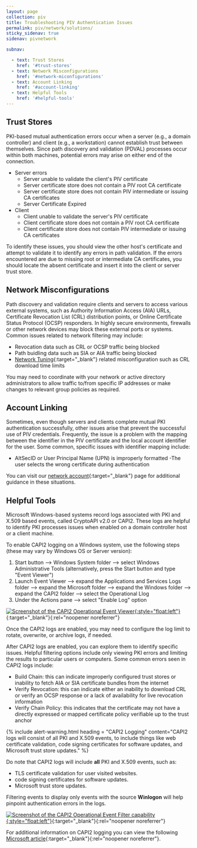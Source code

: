 ```yaml
---
layout: page
collection: piv
title: Troubleshooting PIV Authentication Issues
permalink: piv/network/solutions/
sticky_sidenav: true
sidenav: pivnetwork

subnav:

  - text: Trust Stores
    href: '#trust-stores'
  - text: Network Misconfigurations
    href: '#network-miconfigurations'
  - text: Account Linking
    href: '#account-linking'
  - text: Helpful Tools
    href: '#helpful-tools'
---
```


## Trust Stores
PKI-based mutual authentication errors occur when a server (e.g., a domain controller) and client (e.g., a workstation) cannot establish trust between themselves. Since path discovery and validation (PDVAL) processes occur within both machines, potential errors may arise on either end of the connection.

   - Server errors
      - Server unable to validate the client's PIV certificate
      - Server certificate store does not contain a PIV root CA certificate
      - Server certificate store does not contain PIV intermediate or issuing CA certificates
      - Server Certificate Expired 
   - Client
      - Client unable to validate the server's PIV certificate 
      - Client certificate store does not contain a PIV root CA certificate
      - Client certificate store does not contain PIV intermediate or issuing CA certificates

To identify these issues, you should view the other host's certificate and attempt to validate it to identify any errors in path validation.  If the errors encountered are due to missing root or intermediate CA certificates, you should locate the absent certificate and insert it into the client or server trust store.

## Network Misconfigurations
Path discovery and validation require clients and servers to access various external systems, such as Authority Information Access (AIA) URLs, Certificate Revocation List (CRL) distribution points, or Online Certificate Status Protocol (OCSP) responders.
In highly secure environments, firewalls or other network devices may block these external ports or systems. Common issues related to network filtering may include:

   - Revocation data such as CRL or OCSP traffic being blocked
   - Path buidling data such as SIA or AIA traffic being blocked
   - [Network Tuning](/../network/tuning){:target="_blank"} related misconfiguration such as CRL download time limits

You may need to coordinate with your network or active directory administrators to allow traffic to/from specific IP addresses or make changes to relevant group policies as required.

## Account Linking 
Sometimes, even though servers and clients complete mutual PKI authentication successfully, other issues arise that prevent the successful use of PIV credentials.  Frequently, the issue is a problem with the mapping between the identifier in the PIV certificate and the local account identifier for the user.  Some common, specific issues with identifier mapping include:

  - AltSecID or User Principal Name (UPN) is improperly formatted
  -The user selects the wrong certificate during authentication

You can visit our [network account](/../network/account){:target="_blank"} page for additional guidance in these situations.

## Helpful Tools

Microsoft Windows-based systems record logs associated with PKI and X.509 based events, called CryptoAPI v2.0 or CAPI2.  These logs are helpful to identify PKI processes issues when enabled on a domain controller host or a client machine.  

To enable CAPI2 logging on a Windows system, use the following steps (these may vary by Windows OS or Server version):
  1. Start button --> Windows System folder --> select Windows Administrative Tools (alternatively, press the Start button and type "Event Viewer")
  2. Launch Event Viewer --> expand the Applications and Services Logs folder --> expand the Microsoft folder --> expand the Windows folder --> expand the CAPI2 folder --> select the Operational Llog
  3. Under the Actions pane --> select "Enable Log" option

[![Screenshot of the CAPI2 Operational Event Viewer]({{site.baseurl}}/assets/piv/CAPI2_logging.png){:style="float:left"}]({{site.baseurl}}/assets/piv/CAPI2_logging.png){:target="_blank"}{:rel="noopener noreferrer"}

Once the CAPI2 logs are enabled, you may need to configure the log limit to rotate, overwrite, or archive logs, if needed.

After CAPI2 logs are enabled, you can explore them to identify specific issues.  Helpful filtering options include only viewing PKI errors and limiting the results to particular users or computers.  Some common errors seen in CAPI2 logs include:
  - Build Chain: this can indicate improperly configured trust stores or inability to fetch AIA or SIA certificate bundles from the internet
  - Verify Revocation: this can indicate either an inability to download CRL or verify an OCSP response or a lack of availability for live revocation information
  - Verify Chain Policy: this indicates that the certificate may not have a directly expressed or mapped certificate policy verifiable up to the trust anchor

{% include alert-warning.html heading = "CAPI2 Logging" content="CAPI2 logs will consist of all PKI and X.509 events, to include things like web certificate validation, code signing certificates for software updates, and Microsoft trust store updates." %} 

Do note that CAPI2 logs will include **all** PKI and X.509 events, such as:
- TLS certificate validation for user visited websites.
- code signing certificates for software updates.
- Microsoft trust store updates.

Filtering events to display only events with the source **Winlogon**  will help pinpoint authentication errors in the logs.

[![Screenshot of the CAPI2 Operational Event Filter capability]({{site.baseurl}}/assets/piv/CAPI2_log_filtering.png){:style="float:left"}]({{site.baseurl}}/assets/piv/CAPI2_log_filtering.png){:target="_blank"}{:rel="noopener noreferrer"}

For additional information on CAPI2 logging you can view the following [Microsoft article](https://docs.microsoft.com/en-us/previous-versions/windows/it-pro/windows-vista/cc749296(v=ws.10)?redirectedfrom=MSDN){:target="_blank"}{:rel="noopener noreferrer"}.